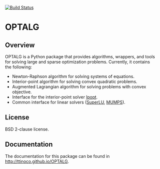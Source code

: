 [![Build Status](https://travis-ci.org/ttinoco/OPTALG.svg?branch=master)](https://travis-ci.org/ttinoco/OPTALG)

# OPTALG #

## Overview ##

OPTALG is a Python package that provides algorithms, wrappers, and tools for solving large and sparse optimization problems. Currently, it contains the following:

* Newton-Raphson algorithm for solving systems of equations.
* Interior-point algorithm for solving convex quadratic problems.
* Augmented Lagrangian algorithm for solving problems with convex objective.
* Interface for the interior-point solver [Ipopt](https://projects.coin-or.org/Ipopt).
* Common interface for linear solvers ([SuperLU](http://crd-legacy.lbl.gov/~xiaoye/SuperLU/), [MUMPS](http://mumps-solver.org)).

## License ##

BSD 2-clause license.

## Documentation ##

The documentation for this package can be found in http://ttinoco.github.io/OPTALG.
